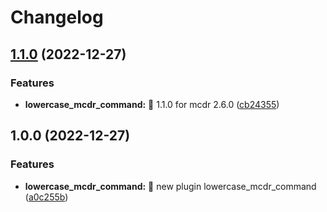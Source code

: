 # Changelog

## [1.1.0](https://github.com/AnzhiZhang/MCDReforgedPlugins/compare/lowercase_mcdr_command-v1.0.0...lowercase_mcdr_command-v1.1.0) (2022-12-27)


### Features

* **lowercase_mcdr_command:** 🔖 1.1.0 for mcdr 2.6.0 ([cb24355](https://github.com/AnzhiZhang/MCDReforgedPlugins/commit/cb24355352f551abd275b9f6d85080239ea77bfd))

## 1.0.0 (2022-12-27)


### Features

* **lowercase_mcdr_command:** 🎉 new plugin lowercase_mcdr_command ([a0c255b](https://github.com/AnzhiZhang/MCDReforgedPlugins/commit/a0c255bc52da3a24ea91f26978129b0fc416b223))
